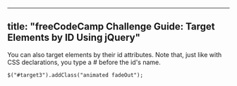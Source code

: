 
---
title: "freeCodeCamp Challenge Guide: Target Elements by ID Using jQuery"
---

You can also target elements by their id attributes. Note that, just like with CSS declarations, you type a # before the id's name.

    $("#target3").addClass("animated fadeOut");
